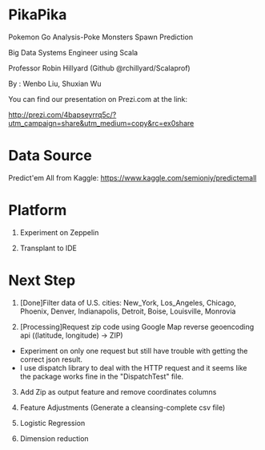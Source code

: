 # PikaPika
Pokemon Go Analysis-Poke Monsters Spawn Prediction

Big Data Systems Engineer using Scala

Professor Robin Hillyard (Github @rchillyard/Scalaprof)

By : Wenbo Liu, Shuxian Wu
     
You can find our presentation on Prezi.com at the link:

http://prezi.com/4bapseyrrq5c/?utm_campaign=share&utm_medium=copy&rc=ex0share

# Data Source
Predict'em All from Kaggle: https://www.kaggle.com/semioniy/predictemall

# Platform

1. Experiment on Zeppelin

2. Transplant to IDE

# Next Step

1. [Done]Filter data of U.S. cities: New_York, Los_Angeles, Chicago, Phoenix, Denver, Indianapolis, Detroit, Boise, Louisville, Monrovia

2. [Processing]Request zip code using Google Map reverse geoencoding api ((latitude, longitude) -> ZIP)
- Experiment on only one request but still have trouble with getting the correct json result.
- I use dispatch library to deal with the HTTP request and it seems like the package works fine in the "DispatchTest" file.

3. Add Zip as output feature and remove coordinates columns

4. Feature Adjustments (Generate a cleansing-complete csv file)

5. Logistic Regression

6. Dimension reduction
